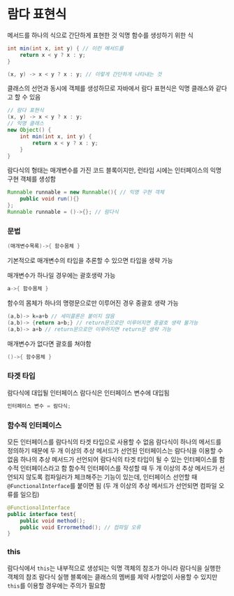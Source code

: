 # 람다 표현식

메서드를 하나의 식으로 간단하게 표현한 것
익명 함수를 생성하기 위한 식

```java
int min(int x, int y) { // 이런 메서드를 
    return x < y ? x : y;
}

(x, y) -> x < y ? x : y; // 이렇게 간단하게 나타내는 것
```

클래스의 선언과 동시에 객체를 생성하므로 자바에서 람다 표현식은 익명 클래스와 같다고 할 수 있음

```java
// 람다 표현식
(x, y) -> x < y ? x : y;
// 익명 클래스
new Object() {
    int min(int x, int y) {
        return x < y ? x : y;
    }
}
```

람다식의 형태는 매개변수를 가진 코드 블록이지만, 런타임 시에는 인터페이스의 익명 구현 객체를 생성함

```java
Runnable runnable = new Runnable(){ // 익명 구현 객체
    public void run(){}
};
Runnable runnable = ()->{}; // 람다식
```



### 문법

```java
(매개변수목록)->{ 함수몸체 }
```

기본적으로 매개변수의 타입을 추론할 수 있으면 타입을 생략 가능

매개변수가 하나일 경우에는 괄호생략 가능

```java
a->{ 함수몸체 }
```

함수의 몸체가 하나의 명령문으로만 이루어진 경우 중괄호 생략 가능 

```java
(a,b)-> k=a+b // 세미콜론은 붙이지 않음
(a,b)-> {return a+b;} // return문으로만 이루어지면 중괄호 생략 불가능
(a,b)-> a+b // return문으로만 이루어지면 return문 생략 가능
```

매개변수가 없다면 괄호를 쳐야함

```java
()->{ 함수몸체 }
```



### 타겟 타입

람다식에 대입될 인터페이스
람다식은 인터페이스 변수에 대입됨

```java
인터페이스 변수 = 람다식;
```



### 함수적 인터페이스

모든 인터페이스를 람다식의 타겟 타입으로 사용할 수 없음
람다식이 하나의 메서드를 정의하기 때문에 두 개 이상의 추상 메서드가 선언된 인터페이스는 람다식을 이용할 수 없음
하나의 추상 메서드가 선언되어 람다식의 타겟 타입이 될 수 있는 인터페이스를 함수적 인터페이스라고 함
함수적 인터페이스를 작성할 때 두 개 이상의 추상 메서드가 선언되지 않도록 컴파일러가 체크해주는 기능이 있는데, 인터페이스 선언할 때 `@FunctionalInterface`를 붙이면 됨 (두 개 이상의 추상 메서드가 선언되면 컴파일 오류를 일으킴)

```java
@FunctionalInterface
public interface test{
    public void method();
    public void Errormethod(); // 컴파일 오류
}
```



### this

람다식에서 `this`는 내부적으로 생성되는 익명 객체의 참조가 아니라 람다식을 실행한 객체의 참조
람다식 실행 블록에는 클래스의 멤버를 제약 사항없이 사용할 수 있지만 `this`를 이용할 경우에는 주의가 필요함